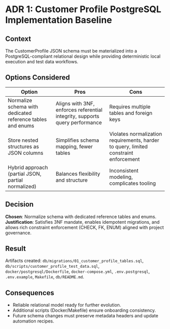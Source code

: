 # ADR 1: Customer Profile PostgreSQL Implementation Baseline

## Context
The CustomerProfile JSON schema must be materialized into a PostgreSQL-compliant relational design while providing deterministic local execution and test data workflows.

## Options Considered
| Option | Pros | Cons |
|--------|------|------|
| Normalize schema with dedicated reference tables and enums | Aligns with 3NF, enforces referential integrity, supports query performance | Requires multiple tables and foreign keys |
| Store nested structures as JSON columns | Simplifies schema mapping, fewer tables | Violates normalization requirements, harder to query, limited constraint enforcement |
| Hybrid approach (partial JSON, partial normalized) | Balances flexibility and structure | Inconsistent modeling, complicates tooling |

## Decision
**Chosen**: Normalize schema with dedicated reference tables and enums. <br/>
**Justification**: Satisfies 3NF mandate, enables idempotent migrations, and allows rich constraint enforcement (CHECK, FK, ENUM) aligned with project governance.

## Result
Artifacts created: `db/migrations/01_customer_profile_tables.sql`, `db/scripts/customer_profile_test_data.sql`, `docker/postgresql/Dockerfile`, `docker-compose.yml`, `.env.postgresql`, `.env.example`, `Makefile`, `db/README.md`.

## Consequences
- Reliable relational model ready for further evolution.
- Additional scripts (Docker/Makefile) ensure onboarding consistency.
- Future schema changes must preserve metadata headers and update automation recipes.

